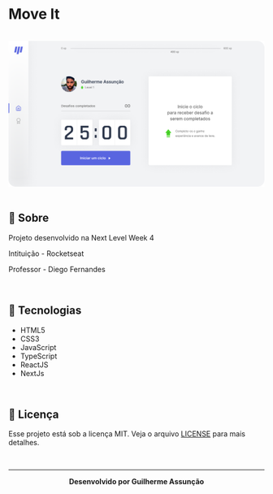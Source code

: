 # Move It

<br>

<div align="center">
  <img src="figma/Home.png" alt="Move It">
</div>

<br>

## :bookmark_tabs: Sobre

Projeto desenvolvido na Next Level Week 4

Intituição - Rocketseat

Professor - Diego Fernandes

<br>

## :rocket: Tecnologias

- HTML5
- CSS3
- JavaScript
- TypeScript
- ReactJS
- NextJs


<br>

## :green_book: Licença 

Esse projeto está sob a licença MIT. Veja o arquivo [LICENSE](LICENSE) para mais detalhes.

<br>

---

<div align="center">
    <b>Desenvolvido por Guilherme Assunção</b>
</div>
